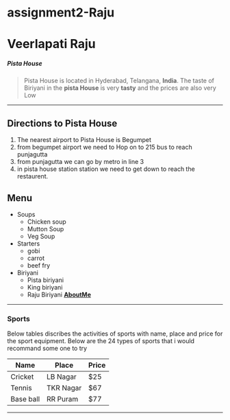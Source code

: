 # assignment2-Raju

# Veerlapati Raju

##### Pista House

> Pista House is located in Hyderabad, Telangana, **India**. The taste of Biriyani in the **pista House** is very **tasty** and the prices are also very Low


---
## Directions to Pista House

1. The nearest airport to Pista House is Begumpet 
2. from begumpet airport we need to Hop on to 215 bus to reach punjagutta
3. from punjagutta we can go by metro in line 3
4. in pista house station station we need to get down to reach the restaurent.

## Menu

- Soups
  - Chicken soup
  - Mutton Soup
  - Veg Soup
- Starters
  - gobi 
  - carrot
  - beef fry
- Biriyani
  - Pista biriyani
  - King biriyani
  - Raju Biriyani
**[AboutMe](AboutMe.md)**

---

### Sports
Below tables discribes the activities of sports with name, place and price for the sport equipment.
Below are the 24 types of sports that i would recommand some one to try

| Name | Place      | Price|
|------|------------|------|
|Cricket | LB Nagar | $25  |
|Tennis  | TKR Nagar| $67  |
|Base ball | RR Puram | $77 |
---
